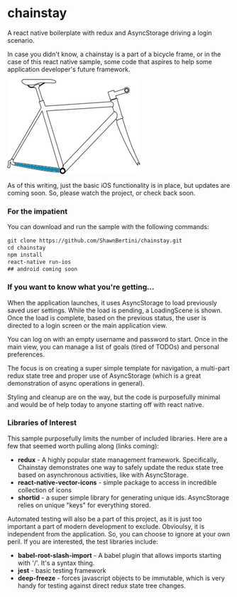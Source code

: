 # chainstay
A react native boilerplate with redux and AsyncStorage driving a login scenario.

In case you didn't know, a chainstay is a part of a bicycle frame, or in the case of this react native sample, some code that aspires to help some application developer's future framework.

![alt-text](https://raw.githubusercontent.com/ShawnBertini/chainstay/master/img/bike-frame-md-blue.png "Chainstay Logo")

As of this writing, just the basic iOS functionality is in place, but updates are coming soon.  So, please watch the project, or check back soon.

### For the impatient
You can download and run the sample with the following commands:
```
git clone https://github.com/ShawnBertini/chainstay.git
cd chainstay
npm install
react-native run-ios
## android coming soon
```

### If you want to know what you're getting...
When the application launches, it uses AsyncStorage to load previously saved user settings.  While the load is pending, a LoadingScene is shown.  Once the load is complete, based on the previous status, the user is directed to a login screen or the main application view.

You can log on with an empty username and password to start.  Once in the main view, you can manage a list of goals (tired of TODOs) and personal preferences.

The focus is on creating a super simple template for navigation, a multi-part redux state tree and proper use of AsyncStorage (which is a great demonstration of async operations in general).

Styling and cleanup are on the way, but the code is purposefully minimal and would be of help today to anyone starting off with react native.

### Libraries of Interest
This sample purposefully limits the number of included libraries.  Here are a few that seemed worth pulling along (links coming):

* **redux** - A highly popular state management framework. Specifically, Chainstay demonstrates one way to safely update the redux state tree based on asynchronous activities, like with AsyncStorage.
* **react-native-vector-icons** - simple package to access in incredible collection of icons
* **shortid** - a super simple library for generating unique ids.  AsyncStorage relies on unique "keys" for everything stored.

Automated testing will also be a part of this project, as it is just too important a part of modern development to exclude.  Obvioulsy, it is independent from the application.  So, you can choose to ignore at your own peril.  If you are interested, the test libraries include:

* **babel-root-slash-import** - A babel plugin that allows imports starting with '/'.  It's a syntax thing.
* **jest** - basic testing framework
* **deep-freeze** - forces javascript objects to be immutable, which is very handy for testing against direct redux state tree changes.
